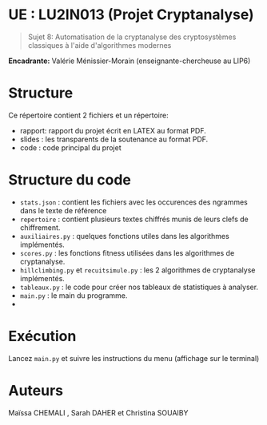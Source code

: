 # UE : LU2IN013 (Projet Cryptanalyse)

>Sujet 8: Automatisation de la cryptanalyse des cryptosystèmes classiques à l'aide d'algorithmes modernes
>
**Encadrante:** Valérie Ménissier-Morain (enseignante-chercheuse au LIP6)

# Structure 
Ce répertoire contient 2 fichiers et un répertoire:
- rapport: rapport du projet écrit en LATEX au format PDF.
- slides : les transparents de la soutenance au format PDF. 
- code : code principal du projet

# Structure du code 
- ```stats.json``` : contient les fichiers avec les occurences des ngrammes dans le texte de référence
- ``repertoire`` : contient plusieurs textes chiffrés munis de leurs clefs de chiffrement.
- ``auxiliaires.py`` : quelques fonctions utiles dans les algorithmes implémentés.
- ``scores.py`` : les fonctions fitness utilisées dans les algorithmes de cryptanalyse.
- ``hillclimbing.py`` et ``recuitsimule.py`` : les 2 algorithmes de cryptanalyse implémentés.
- ``tableaux.py`` : le code pour créer nos tableaux de statistiques à analyser.
- ``main.py`` : le main du programme.
- 
# Exécution 
Lancez ``main.py`` et suivre les instructions du menu (affichage sur le terminal)

# Auteurs 
Maïssa CHEMALI  , Sarah DAHER  et Christina SOUAIBY  
